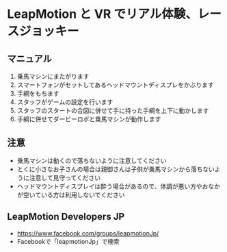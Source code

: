 # LeapMotion と VR でリアル体験、レースジョッキー
## マニュアル
1. 乗馬マシンにまたがります
1. スマートフォンがセットしてあるヘッドマウントディスプレをかぶります
1. 手綱をもちます
1. スタッフがゲームの設定を行います
1. スタッフのスタートの合図に併せて手に持った手綱を上下に動かします
1. 手綱に併せてダービーロボと乗馬マシンが動作します

## 注意
- 乗馬マシンは動くので落ちないように注意してください
- とくに小さなお子さんの場合は親御さんは子供が乗馬マシンから落ちないように注意して見守ってください
- ヘッドマウントディスプレイは酔う場合があるので、体調が悪い方やおなかが空いている方は利用しないでください

## LeapMotion Developers JP
- https://www.facebook.com/groups/leapmotionJp/
- Facebookで「leapmotionJp」で検索